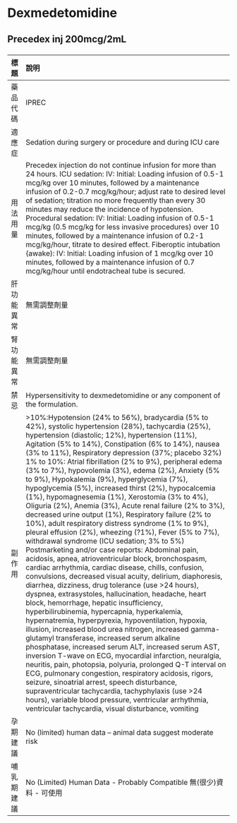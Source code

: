 # Dexmedetomidine

## Precedex inj 200mcg/2mL

##### 

| 標題       | 說明                                                                                                                                                                                                                                                                                                                                                                                                                                                                                                                                                                                                                                                                                                                                                                                                                                                                                                                                                                                                                                                                                                                                                                                                                                                                                                                                                                                                                                                                                                                                                                                                                                                                                                                                                                                                                                                                                                |
|:-----------|:----------------------------------------------------------------------------------------------------------------------------------------------------------------------------------------------------------------------------------------------------------------------------------------------------------------------------------------------------------------------------------------------------------------------------------------------------------------------------------------------------------------------------------------------------------------------------------------------------------------------------------------------------------------------------------------------------------------------------------------------------------------------------------------------------------------------------------------------------------------------------------------------------------------------------------------------------------------------------------------------------------------------------------------------------------------------------------------------------------------------------------------------------------------------------------------------------------------------------------------------------------------------------------------------------------------------------------------------------------------------------------------------------------------------------------------------------------------------------------------------------------------------------------------------------------------------------------------------------------------------------------------------------------------------------------------------------------------------------------------------------------------------------------------------------------------------------------------------------------------------------------------------------|
| 藥品代碼   | IPREC                                                                                                                                                                                                                                                                                                                                                                                                                                                                                                                                                                                                                                                                                                                                                                                                                                                                                                                                                                                                                                                                                                                                                                                                                                                                                                                                                                                                                                                                                                                                                                                                                                                                                                                                                                                                                                                                                               |
| 適應症     | Sedation during surgery or procedure and during ICU care                                                                                                                                                                                                                                                                                                                                                                                                                                                                                                                                                                                                                                                                                                                                                                                                                                                                                                                                                                                                                                                                                                                                                                                                                                                                                                                                                                                                                                                                                                                                                                                                                                                                                                                                                                                                                                            |
| 用法用量   | Precedex injection do not continue infusion for more than 24 hours. ICU sedation: IV: Initial: Loading infusion of 0.5-1 mcg/kg over 10 minutes, followed by a maintenance infusion of 0.2-0.7 mcg/kg/hour; adjust rate to desired level of sedation; titration no more frequently than every 30 minutes may reduce the incidence of hypotension. Procedural sedation: IV: Initial: Loading infusion of 0.5-1 mcg/kg (0.5 mcg/kg for less invasive procedures) over 10 minutes, followed by a maintenance infusion of 0.2-1 mcg/kg/hour, titrate to desired effect. Fiberoptic intubation (awake): IV: Initial: Loading infusion of 1 mcg/kg over 10 minutes, followed by a maintenance infusion of 0.7 mcg/kg/hour until endotracheal tube is secured.                                                                                                                                                                                                                                                                                                                                                                                                                                                                                                                                                                                                                                                                                                                                                                                                                                                                                                                                                                                                                                                                                                                                             |
| 肝功能異常 | 無需調整劑量                                                                                                                                                                                                                                                                                                                                                                                                                                                                                                                                                                                                                                                                                                                                                                                                                                                                                                                                                                                                                                                                                                                                                                                                                                                                                                                                                                                                                                                                                                                                                                                                                                                                                                                                                                                                                                                                                        |
| 腎功能異常 | 無需調整劑量                                                                                                                                                                                                                                                                                                                                                                                                                                                                                                                                                                                                                                                                                                                                                                                                                                                                                                                                                                                                                                                                                                                                                                                                                                                                                                                                                                                                                                                                                                                                                                                                                                                                                                                                                                                                                                                                                        |
| 禁忌       | Hypersensitivity to dexmedetomidine or any component of the formulation.                                                                                                                                                                                                                                                                                                                                                                                                                                                                                                                                                                                                                                                                                                                                                                                                                                                                                                                                                                                                                                                                                                                                                                                                                                                                                                                                                                                                                                                                                                                                                                                                                                                                                                                                                                                                                            |
| 副作用     | >10%:Hypotension (24% to 56%), bradycardia (5% to 42%), systolic hypertension (28%), tachycardia (25%), hypertension (diastolic; 12%), hypertension (11%), Agitation (5% to 14%), Constipation (6% to 14%), nausea (3% to 11%), Respiratory depression (37%; placebo 32%) 1% to 10%: Atrial fibrillation (2% to 9%), peripheral edema (3% to 7%), hypovolemia (3%), edema (2%), Anxiety (5% to 9%), Hypokalemia (9%), hyperglycemia (7%), hypoglycemia (5%), increased thirst (2%), hypocalcemia (1%), hypomagnesemia (1%), Xerostomia (3% to 4%), Oliguria (2%), Anemia (3%), Acute renal failure (2% to 3%), decreased urine output (1%), Respiratory failure (2% to 10%), adult respiratory distress syndrome (1% to 9%), pleural effusion (2%), wheezing (?1%), Fever (5% to 7%), withdrawal syndrome (ICU sedation; 3% to 5%) Postmarketing and/or case reports: Abdominal pain, acidosis, apnea, atrioventricular block, bronchospasm, cardiac arrhythmia, cardiac disease, chills, confusion, convulsions, decreased visual acuity, delirium, diaphoresis, diarrhea, dizziness, drug tolerance (use >24 hours), dyspnea, extrasystoles, hallucination, headache, heart block, hemorrhage, hepatic insufficiency, hyperbilirubinemia, hypercapnia, hyperkalemia, hypernatremia, hyperpyrexia, hypoventilation, hypoxia, illusion, increased blood urea nitrogen, increased gamma-glutamyl transferase, increased serum alkaline phosphatase, increased serum ALT, increased serum AST, inversion T-wave on ECG, myocardial infarction, neuralgia, neuritis, pain, photopsia, polyuria, prolonged Q-T interval on ECG, pulmonary congestion, respiratory acidosis, rigors, seizure, sinoatrial arrest, speech disturbance, supraventricular tachycardia, tachyphylaxis (use >24 hours), variable blood pressure, ventricular arrhythmia, ventricular tachycardia, visual disturbance, vomiting |
| 孕期建議   | No (limited) human data – animal data suggest moderate risk                                                                                                                                                                                                                                                                                                                                                                                                                                                                                                                                                                                                                                                                                                                                                                                                                                                                                                                                                                                                                                                                                                                                                                                                                                                                                                                                                                                                                                                                                                                                                                                                                                                                                                                                                                                                                                         |
| 哺乳期建議 | No (Limited) Human Data - Probably Compatible 無(很少)資料 - 可使用                                                                                                                                                                                                                                                                                                                                                                                                                                                                                                                                                                                                                                                                                                                                                                                                                                                                                                                                                                                                                                                                                                                                                                                                                                                                                                                                                                                                                                                                                                                                                                                                                                                                                                                                                                                                                                 |

